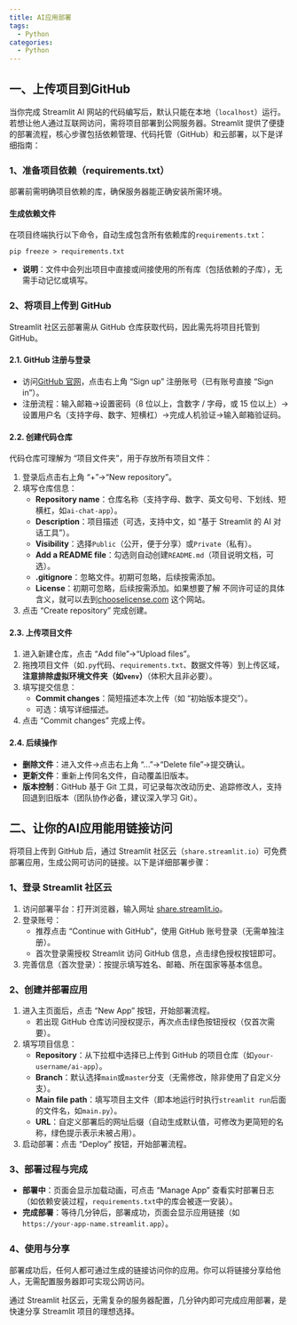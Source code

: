 ```yaml
---
title: AI应用部署
tags:
  - Python
categories:
  - Python
---
```




## 一、上传项目到GitHub

当你完成 Streamlit AI 网站的代码编写后，默认只能在本地（`localhost`）运行。若想让他人通过互联网访问，需将项目部署到公网服务器。Streamlit 提供了便捷的部署流程，核心步骤包括依赖管理、代码托管（GitHub）和云部署，以下是详细指南：

### 1、准备项目依赖（requirements.txt）

部署前需明确项目依赖的库，确保服务器能正确安装所需环境。

#### 生成依赖文件

在项目终端执行以下命令，自动生成包含所有依赖库的`requirements.txt`：

```
pip freeze > requirements.txt
```

- **说明**：文件中会列出项目中直接或间接使用的所有库（包括依赖的子库），无需手动记忆或填写。

### 2、将项目上传到 GitHub

Streamlit 社区云部署需从 GitHub 仓库获取代码，因此需先将项目托管到 GitHub。

#### 2.1. GitHub 注册与登录

- 访问[GitHub 官网](https://github.com/)，点击右上角 “Sign up” 注册账号（已有账号直接 “Sign in”）。
- 注册流程：输入邮箱→设置密码（8 位以上，含数字 / 字母，或 15 位以上）→设置用户名（支持字母、数字、短横杠）→完成人机验证→输入邮箱验证码。

#### 2.2. 创建代码仓库

代码仓库可理解为 “项目文件夹”，用于存放所有项目文件：

1. 登录后点击右上角 “+”→“New repository”。
2. 填写仓库信息：
   - **Repository name**：仓库名称（支持字母、数字、英文句号、下划线、短横杠，如`ai-chat-app`）。
   - **Description**：项目描述（可选，支持中文，如 “基于 Streamlit 的 AI 对话工具”）。
   - **Visibility**：选择`Public`（公开，便于分享）或`Private`（私有）。
   - **Add a README file**：勾选则自动创建`README.md`（项目说明文档，可选）。
   - **.gitignore**：忽略文件。初期可忽略，后续按需添加。
   - **License**：初期可忽略，后续按需添加。如果想要了解 不同许可证的具体含义，就可以去到[chooselicense.com](https://chooselicense.com/) 这个网站。
3. 点击 “Create repository” 完成创建。

#### 2.3. 上传项目文件

1. 进入新建仓库，点击 “Add file”→“Upload files”。
2. 拖拽项目文件（如`.py`代码、`requirements.txt`、数据文件等）到上传区域，**注意排除虚拟环境文件夹（如`venv`）**（体积大且非必要）。
3. 填写提交信息：
   - **Commit changes**：简短描述本次上传（如 “初始版本提交”）。
   - 可选：填写详细描述。
4. 点击 “Commit changes” 完成上传。

#### 2.4. 后续操作

- **删除文件**：进入文件→点击右上角 “...”→“Delete file”→提交确认。
- **更新文件**：重新上传同名文件，自动覆盖旧版本。
- **版本控制**：GitHub 基于 Git 工具，可记录每次改动历史、追踪修改人，支持回退到旧版本（团队协作必备，建议深入学习 Git）。



## 二、让你的AI应用能用链接访问

将项目上传到 GitHub 后，通过 Streamlit 社区云（`share.streamlit.io`）可免费部署应用，生成公网可访问的链接。以下是详细部署步骤：

### 1、登录 Streamlit 社区云

1. 访问部署平台：打开浏览器，输入网址 [share.streamlit.io](https://share.streamlit.io/)。
2. 登录账号：
   - 推荐点击 “Continue with GitHub”，使用 GitHub 账号登录（无需单独注册）。
   - 首次登录需授权 Streamlit 访问 GitHub 信息，点击绿色授权按钮即可。
3. 完善信息（首次登录）：按提示填写姓名、邮箱、所在国家等基本信息。

### 2、创建并部署应用

1. 进入主页面后，点击 “New App” 按钮，开始部署流程。
   - 若出现 GitHub 仓库访问授权提示，再次点击绿色按钮授权（仅首次需要）。
2. 填写项目信息：
   - **Repository**：从下拉框中选择已上传到 GitHub 的项目仓库（如`your-username/ai-app`）。
   - **Branch**：默认选择`main`或`master`分支（无需修改，除非使用了自定义分支）。
   - **Main file path**：填写项目主文件（即本地运行时执行`streamlit run`后面的文件名，如`main.py`）。
   - **URL**：自定义部署后的网址后缀（自动生成默认值，可修改为更简短的名称，绿色提示表示未被占用）。
3. 启动部署：点击 “Deploy” 按钮，开始部署流程。

### 3、部署过程与完成

- **部署中**：页面会显示加载动画，可点击 “Manage App” 查看实时部署日志（如依赖安装过程，`requirements.txt`中的库会被逐一安装）。
- **完成部署**：等待几分钟后，部署成功，页面会显示应用链接（如`https://your-app-name.streamlit.app`）。

### 4、使用与分享

部署成功后，任何人都可通过生成的链接访问你的应用。你可以将链接分享给他人，无需配置服务器即可实现公网访问。

通过 Streamlit 社区云，无需复杂的服务器配置，几分钟内即可完成应用部署，是快速分享 Streamlit 项目的理想选择。